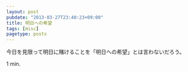 ```yaml
---
layout: post
pubdate: "2013-03-27T23:40:23+09:00"
title: 明日への希望
tags: [misc]
pagetype: posts
---
```

今日を見限って明日に賭けることを「明日への希望」とは言わないだろう。

1 min.
